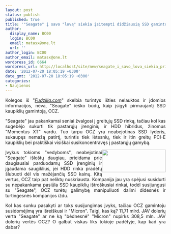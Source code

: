 ```yaml
---
layout: post
status: publish
published: true
title: '"Seagate" į savo "lovą" siekia įsitempti didžiausią SSD gamintoją, OCZ?'
author:
  display_name: BC00
  login: BC00
  email: matasx@one.lt
  url: ''
author_login: BC00
author_email: matasx@one.lt
wordpress_id: 6664
wordpress_url: http://localhost/site/new/seagate_i_savo_lova_siekia_prisivilioti_didziausia_ssd_gamintoja_ocz/
date: '2012-07-20 18:05:19 +0300'
date_gmt: '2012-07-20 18:05:19 +0300'
categories:
- Naujienos
---
```

<p style="text-align: justify;">
	Kolegos i&scaron; &quot;<a href="http://www.fudzilla.com/home/item/28001-seagate-probing-ocz-acquisition"><em>Fudzilla.com</em></a>&quot; skelbia turintys i&scaron;ties nelauktos ir įdomios informacijos, neva, &quot;Seagate&quot; ie&scaron;ko būdų, kaip įsigyti pirmaujantį SSD kaupiklių gamintoją, OCZ.</p>
<p style="text-align: justify;">
	&quot;Seagate&quot; jau pakankamai seniai žvalgosi į greitųjų SSD rinką, tačiau kol kas sugebėjo sukurti tik pastarųjų įrenginių ir HDD hibridus, žinomus &quot;Momentus XT&quot; vardu. Tuo tarpu OCZ yra neabejotinas SSD lyderis, sukaupęs nemažą patirtį, turintis tiek lėtesnių, tiek ir itin greitų PCI-E kaupiklių bei prakti&scaron;kai visi&scaron;kai susikoncentravęs į pastarųjų gamybą.</p>
<p>
	<img alt="" src="http://technews.lt/userfiles/oczseagate.jpg" style="width: 200px; height: 71px; float: right; text-align: justify;" /></p>
<p style="text-align: justify;">
	Įvykus tokioms &quot;vedyboms&quot;, neabejotinai &quot;Seagate&quot; i&scaron;lo&scaron;tų daugiau, prieidama prie daugiausiai parduodamų SSD įrenginių ir įgaudama saugiklius, jei HDD rinka pradėtų &scaron;lubuoti dėl vis mažėjančių SSD kainų. Kitą vertus, OCZ taip pat neliktų nuskriausta. Kompanija jau yra spėjusi susidurti su nepakankama pasiūla SSD kaupiklių i&scaron;tro&scaron;kusiai rinkai, todėl susijungusi su &quot;Seagate&quot;, OCZ turėtų galimybę manipuliuoti dalimi didesnės ir turtingesnės kompanijos iždu.</p>
<p style="text-align: justify;">
	Kol kas sunku pasakyti ar toks susijungimas įvyks, tačiau OCZ gamintoju susidomėjimą yra i&scaron;rei&scaron;kusi ir &quot;Micron&quot;. Taigi, kas ką? 11,71 mlrd. JAV dolerių verta &quot;Seagate&quot; ar ne ką &quot;bėdnesnė&quot; &quot;Micron&quot; nupirks 308,5 mln. JAV dolerių vertės OCZ? O galbūt viskas liks tokioje padėtyje, kap kad yra dabar?</p>
